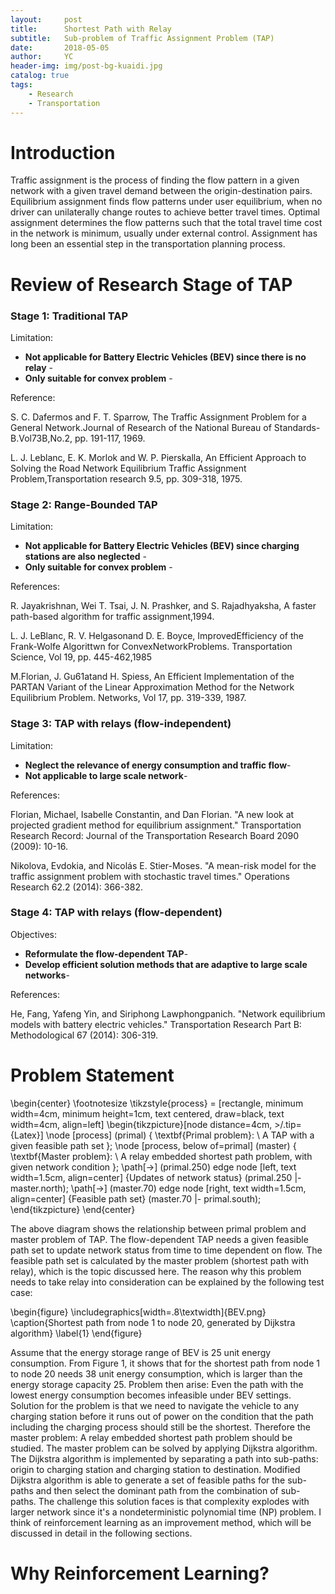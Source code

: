 ```yaml
---
layout:     post
title:      Shortest Path with Relay
subtitle:   Sub-problem of Traffic Assignment Problem (TAP)
date:       2018-05-05
author:     YC
header-img: img/post-bg-kuaidi.jpg
catalog: true
tags:
    - Research
    - Transportation
---
```


# Introduction

Traffic assignment is the process of finding the flow pattern in a given network with a given travel demand between the origin-destination pairs. 
Equilibrium assignment finds flow patterns under user equilibrium, 
when no driver can unilaterally change routes to achieve better travel times. 
Optimal assignment determines the flow patterns such that the total travel time cost in the network is minimum,
usually under external control. Assignment has long been an essential step in the transportation planning process.

# Review of Research Stage of TAP

### Stage 1: Traditional TAP
Limitation: 
 - **Not applicable for Battery Electric Vehicles (BEV) since there is no relay** -
 - **Only suitable for convex problem** -
 
Reference: 

S. C. Dafermos and F. T. Sparrow, The Traffic Assignment Problem for a General Network.Journal of Research of the National Bureau of Standards-B.Vol73B,No.2,
           pp. 191-117, 1969.
           
 L. J. Leblanc, E. K. Morlok and W. P. Pierskalla, An Efficient Approach to Solving the Road Network Equilibrium Traffic Assignment Problem,Transportation research 9.5,
           pp. 309-318, 1975.
 
### Stage 2: Range-Bounded TAP
Limitation:
 - **Not applicable for Battery Electric Vehicles (BEV) since charging stations are also neglected** -
 - **Only suitable for convex problem** -
 
References: 

R. Jayakrishnan, Wei T. Tsai, J. N. Prashker, and S. Rajadhyaksha, A faster path-based algorithm for traffic assignment,1994.

L. J. LeBlanc, R. V. Helgasonand D. E. Boyce, ImprovedEfficiency of the Frank-Wolfe Algorittwn for ConvexNetworkProblems. Transportation Science, Vol 19, 
            pp. 445-462,1985
            
M.Florian, J. Gu61atand H. Spiess, An Efficient Implementation of the PARTAN Variant of the Linear Approximation Method for the Network Equilibrium Problem. Networks, Vol 17, pp. 319-339, 1987.
            
### Stage 3: TAP with relays (flow-independent)
Limitation:
 - **Neglect the relevance of energy consumption and traffic flow**-
 - **Not applicable to large scale network**-
 
References:

Florian, Michael, Isabelle Constantin, and Dan Florian. "A new look at projected gradient method for equilibrium assignment." Transportation Research Record: Journal of the Transportation Research Board 2090 (2009): 10-16.

Nikolova, Evdokia, and Nicolás E. Stier-Moses. "A mean-risk model for the traffic assignment problem with stochastic travel times." Operations Research 62.2 (2014): 366-382.

### Stage 4: TAP with relays (flow-dependent)
Objectives:
 - **Reformulate the flow-dependent TAP**-
 - **Develop efficient solution methods that are adaptive to large scale networks**-
 
References:

He, Fang, Yafeng Yin, and Siriphong Lawphongpanich. "Network equilibrium models with battery electric vehicles." Transportation Research Part B: Methodological 67 (2014): 306-319.

# Problem Statement
\begin{center}
    \footnotesize
    \tikzstyle{process} = [rectangle, minimum width=4cm, minimum height=1cm, text centered, draw=black, text width=4cm, align=left]
    \begin{tikzpicture}[node distance=4cm, >/.tip={Latex}]
        \node [process] (primal) {
            \textbf{Primal problem}: \\
            A TAP with a given feasible path set
        };
        \node [process, below of=primal] (master) {
            \textbf{Master problem}: \\
            A relay embedded shortest path problem, with given network condition
        };
        \path[->] (primal.250) edge node [left, text width=1.5cm, align=center] {Updates of network status} (primal.250 |- master.north);
        \path[->] (master.70) edge node [right, text width=1.5cm, align=center] {Feasible path set} (master.70 |- primal.south);
    \end{tikzpicture}
\end{center}

The above diagram shows the relationship between primal problem and master problem of TAP. 
The flow-dependent TAP needs a given feasible path set to update network status from time to time dependent on flow. 
The feasible path set is calculated by the master problem (shortest path with relay), which is the topic discussed here.
The reason why this problem needs to take relay into consideration can be explained by the following test case:

\begin{figure}
    \includegraphics[width=.8\textwidth]{BEV.png}
    \caption{Shortest path from node 1 to node 20, generated by Dijkstra algorithm} \label{1} 
\end{figure}

Assume that the energy storage range of BEV is 25 unit energy consumption. 
From Figure 1, it shows that for the shortest path from node 1 to node 20 needs 38 unit energy consumption, which is larger than the energy storage capacity 25.
Problem then arise: Even the path with the lowest energy consumption becomes infeasible under BEV settings.
Solution for the problem is that we need to navigate the vehicle to any charging station before it runs out of power on the condition that the path including the charging process should still be the shortest.
Therefore the master problem: A relay embedded shortest path problem should be studied.
The master problem can be solved by applying Dijkstra algorithm. 
The Dijkstra algorithm is implemented by separating a path into sub-paths: origin to charging station and charging station to destination.
Modified Dijkstra algorithm is able to generate a set of feasible paths for the sub-paths and then select the dominant path from the combination of sub-paths.
The challenge this solution faces is that complexity explodes with larger network since it's a nondeterministic polynomial time (NP) problem.
I think of reinforcement learning as an improvement method, which will be discussed in detail in the following sections.

# Why Reinforcement Learning?




 



